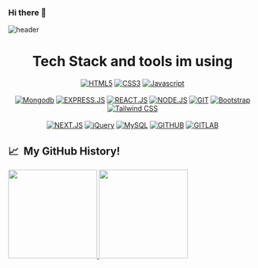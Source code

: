 ### Hi there 👋

<!--
**Jfnrosimo/jfnrosimo** is a ✨ _special_ ✨ repository because its `README.md` (this file) appears on your GitHub profile.



- 🔭 I’m currently working on ...
- 🌱 I’m currently learning ...
- 👯 I’m looking to collaborate on ...
- 🤔 I’m looking for help with ...
- 💬 Ask me about ...
- 📫 How to reach me: ...
- 😄 Pronouns: ...
- ⚡ Fun fact: ...
-->

![header](https://capsule-render.vercel.app/api?type=waving&color=auto&height=200&section=header&text=Hi%20There!&fontSize=70&animation=fadeIn&fontAlignY=27&desc=I'm%20Jefferson%20&descAlignY=51&descAlign=62)
<h1 align="center">
  Tech Stack and tools im using
</h1>
<p align='center'>
   <a href="https://"><img src="https://img.shields.io/static/v1?label=&message=HTML5&color=%23E34F26&style=for-the-badge&logo=html5&logoColor=whitesmoke" alt="HTML5"></a>
    <a href="https://"><img src="https://img.shields.io/static/v1?label=&message=CSS3&color=%231572B6&style=for-the-badge&logo=css3&logoColor=whitesmoke" alt="CSS3"></a>
    <a href="https://"><img src="https://img.shields.io/static/v1?label=&message=Javascript&color=%23F7DF1E&style=for-the-badge&logo=javascript&logoColor=grey" alt="Javascript"> </a>
    <br><br>
    <a href="https://"><img src="https://img.shields.io/static/v1?label=&message=Mongodb&color=%#47A248&style=for-the-badge&logo=Mongodb&logoColor=#000000" alt="Mongodb"></a>
    <a href="https://"><img src="https://img.shields.io/static/v1?label=&message=EXPRESS.JS&color=%233178C6&style=for-the-badge&logo=express&logoColor=#000000" alt="EXPRESS.JS"></a>
    <a href="https://"><img src="https://img.shields.io/static/v1?label=&message=REACT.JS&color=%#61DAFB&style=for-the-badge&logo=react&logoColor=#000000" alt="REACT.JS"></a>
  <a href="https://"><img src="https://img.shields.io/static/v1?label=&message=NODE.JS&color=%233178C6&style=for-the-badge&logo=node.js&logoColor=#339933" alt="NODE.JS"></a>
  <a href="https://"><img src="https://img.shields.io/static/v1?label=&message=GIT&color=%23F05032&style=for-the-badge&logo=git&logoColor=whitesmoke" alt="GIT"></a>
  <a href="https://"><img src="https://img.shields.io/static/v1?label=&message=Bootstrap&color=%23F05032&style=for-the-badge&logo=bootstrap&logoColor=#7952B3" alt="Bootstrap"></a>
  <a href="https://"><img src="https://img.shields.io/static/v1?label=&message=tailwindcss&color=%23F05032&style=for-the-badge&logo=tailwindcss&logoColor=#06B6D4" alt="Tailwind CSS"></a>
    <br><br>
   <a href="https://"><img src="https://img.shields.io/static/v1?label=&message=next.js&color=%23F05032&style=for-the-badge&logo=next.js&logoColor=whitesmoke" alt="NEXT.JS"></a>
  <a href="https://"><img src="https://img.shields.io/static/v1?label=&message=jquery&color=%23F05032&style=for-the-badge&logo=jquery&logoColor=whitesmoke" alt="jQuery"></a>
  <a href="https://"><img src="https://img.shields.io/static/v1?label=&message=mysql&color=%23F05032&style=for-the-badge&logo=mysql&logoColor=whitesmoke" alt="MySQL"></a>
    <a href="https://github.com/Jfnrosimo/jfnrosimo)"><img src="https://img.shields.io/static/v1?label=&message=GITHUB&color=%23181717&style=for-the-badge&logo=github&logoColor=whitesmoke" alt="GITHUB"></a>
   <a href="https://gitlab.com/jrosimo)"><img src="https://img.shields.io/static/v1?label=&message=GITLAB&color=%23181717&style=for-the-badge&logo=gitlab&logoColor=whitesmoke" alt="GITLAB"></a>
</p>

<h2> 📈 &nbsp;My GitHub History!</h2>
<a href="https://github.com/jfnrosimo">
  <img height="180em" src="https://github-readme-stats.vercel.app/api?username=jfnrosimo&theme=noctis_minimus&show_icons=true" />
  <img height="180em" src="https://github-readme-stats.vercel.app/api/top-langs/?username=jfnrosimo&theme=noctis_minimus&layout=compact" />
</a>

